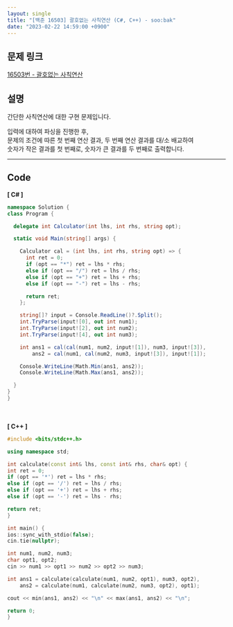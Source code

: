 ```yaml
---
layout: single
title: "[백준 16503] 괄호없는 사칙연산 (C#, C++) - soo:bak"
date: "2023-02-22 14:59:00 +0900"
---
```


## 문제 링크
  [16503번 - 괄호없는 사칙연산](https://www.acmicpc.net/problem/16503)

## 설명
  간단한 사칙연산에 대한 구현 문제입니다. <br>

  입력에 대하여 파싱을 진행한 후, <br>
  문제의 조건에 따른 첫 번째 연산 결과, 두 번째 연산 결과를 대/소 배교하여<br>
  숫자가 작은 결과를 첫 번째로, 숫자가 큰 결과를 두 번째로 출력합니다.
  <br>

- - -

## Code
<b>[ C# ] </b>
<br>

  ```c#
namespace Solution {
  class Program {

    delegate int Calculator(int lhs, int rhs, string opt);

    static void Main(string[] args) {

      Calculator cal = (int lhs, int rhs, string opt) => {
        int ret = 0;
        if (opt == "*") ret = lhs * rhs;
        else if (opt == "/") ret = lhs / rhs;
        else if (opt == "+") ret = lhs + rhs;
        else if (opt == "-") ret = lhs - rhs;

        return ret;
      };

      string[]? input = Console.ReadLine()?.Split();
      int.TryParse(input![0], out int num1);
      int.TryParse(input![2], out int num2);
      int.TryParse(input![4], out int num3);

      int ans1 = cal(cal(num1, num2, input![1]), num3, input![3]),
          ans2 = cal(num1, cal(num2, num3, input![3]), input![1]);

      Console.WriteLine(Math.Min(ans1, ans2));
      Console.WriteLine(Math.Max(ans1, ans2));

    }
  }
}
  ```
<br><br>
<b>[ C++ ] </b>
<br>

  ```c++
#include <bits/stdc++.h>

using namespace std;

int calculate(const int& lhs, const int& rhs, char& opt) {
  int ret = 0;
  if (opt == '*') ret = lhs * rhs;
  else if (opt == '/') ret = lhs / rhs;
  else if (opt == '+') ret = lhs + rhs;
  else if (opt == '-') ret = lhs - rhs;

  return ret;
}

int main() {
  ios::sync_with_stdio(false);
  cin.tie(nullptr);

  int num1, num2, num3;
  char opt1, opt2;
  cin >> num1 >> opt1 >> num2 >> opt2 >> num3;

  int ans1 = calculate(calculate(num1, num2, opt1), num3, opt2),
      ans2 = calculate(num1, calculate(num2, num3, opt2), opt1);

  cout << min(ans1, ans2) << "\n" << max(ans1, ans2) << "\n";

  return 0;
}
  ```
